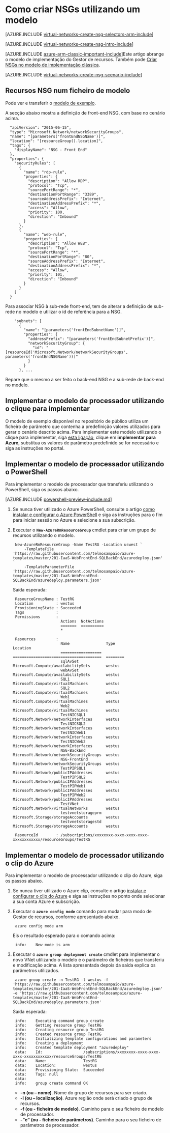<properties
   pageTitle="Como criar NSGs no modo de processador utilizando um modelo de | Microsoft Azure"
   description="Saiba como criar e implementar NSGs no braço através de um modelo"
   services="virtual-network"
   documentationCenter="na"
   authors="jimdial"
   manager="carmonm"
   editor="tysonn"
   tags="azure-resource-manager"
/>
<tags
   ms.service="virtual-network"
   ms.devlang="na"
   ms.topic="article"
   ms.tgt_pltfrm="na"
   ms.workload="infrastructure-services"
   ms.date="02/02/2016"
   ms.author="jdial" />

# <a name="how-to-create-nsgs-using-a-template"></a>Como criar NSGs utilizando um modelo

[AZURE.INCLUDE [virtual-networks-create-nsg-selectors-arm-include](../../includes/virtual-networks-create-nsg-selectors-arm-include.md)]

[AZURE.INCLUDE [virtual-networks-create-nsg-intro-include](../../includes/virtual-networks-create-nsg-intro-include.md)]

[AZURE.INCLUDE [azure-arm-classic-important-include](../../includes/azure-arm-classic-important-include.md)]Este artigo abrange o modelo de implementação do Gestor de recursos. Também pode [Criar NSGs no modelo de implementação clássica](virtual-networks-create-nsg-classic-ps.md).

[AZURE.INCLUDE [virtual-networks-create-nsg-scenario-include](../../includes/virtual-networks-create-nsg-scenario-include.md)]

## <a name="nsg-resources-in-a-template-file"></a>Recursos NSG num ficheiro de modelo

Pode ver e transferir o [modelo de exemplo](https://raw.githubusercontent.com/telmosampaio/azure-templates/master/201-IaaS-WebFrontEnd-SQLBackEnd/NSGs.json).

A secção abaixo mostra a definição de front-end NSG, com base no cenário acima.

      "apiVersion": "2015-06-15",
      "type": "Microsoft.Network/networkSecurityGroups",
      "name": "[parameters('frontEndNSGName')]",
      "location": "[resourceGroup().location]",
      "tags": {
        "displayName": "NSG - Front End"
      },
      "properties": {
        "securityRules": [
          {
            "name": "rdp-rule",
            "properties": {
              "description": "Allow RDP",
              "protocol": "Tcp",
              "sourcePortRange": "*",
              "destinationPortRange": "3389",
              "sourceAddressPrefix": "Internet",
              "destinationAddressPrefix": "*",
              "access": "Allow",
              "priority": 100,
              "direction": "Inbound"
            }
          },
          {
            "name": "web-rule",
            "properties": {
              "description": "Allow WEB",
              "protocol": "Tcp",
              "sourcePortRange": "*",
              "destinationPortRange": "80",
              "sourceAddressPrefix": "Internet",
              "destinationAddressPrefix": "*",
              "access": "Allow",
              "priority": 101,
              "direction": "Inbound"
            }
          }
        ]
      }

Para associar NSG à sub-rede front-end, tem de alterar a definição de sub-rede no modelo e utilizar o id de referência para a NSG.

        "subnets": [
          {
            "name": "[parameters('frontEndSubnetName')]",
            "properties": {
              "addressPrefix": "[parameters('frontEndSubnetPrefix')]",
              "networkSecurityGroup": {
                "id": "[resourceId('Microsoft.Network/networkSecurityGroups', parameters('frontEndNSGName'))]"
              }
            }
          }, ...

Repare que o mesmo a ser feito o back-end NSG e a sub-rede de back-end no modelo.

## <a name="deploy-the-arm-template-by-using-click-to-deploy"></a>Implementar o modelo de processador utilizando o clique para implementar

O modelo de exemplo disponível no repositório de público utiliza um ficheiro de parâmetro que contenha a predefinição valores utilizados para gerar o cenário descrito acima. Para implementar este modelo utilizando o clique para implementar, siga [esta ligação](http://github.com/telmosampaio/azure-templates/tree/master/201-IaaS-WebFrontEnd-SQLBackEnd-NSG), clique em **implementar para Azure**, substitua os valores de parâmetro predefinido se for necessário e siga as instruções no portal.

## <a name="deploy-the-arm-template-by-using-powershell"></a>Implementar o modelo de processador utilizando o PowerShell

Para implementar o modelo de processador que transferiu utilizando o PowerShell, siga os passos abaixo.

[AZURE.INCLUDE [powershell-preview-include.md](../../includes/powershell-preview-include.md)]

1. Se nunca tiver utilizado o Azure PowerShell, consulte o artigo [como instalar e configurar o Azure PowerShell](../powershell-install-configure.md) e siga as instruções para o fim para iniciar sessão no Azure e selecione a sua subscrição.

3. Executar o **`New-AzureRmResourceGroup`** cmdlet para criar um grupo de recursos utilizando o modelo.

        New-AzureRmResourceGroup -Name TestRG -Location uswest `
            -TemplateFile 'https://raw.githubusercontent.com/telmosampaio/azure-templates/master/201-IaaS-WebFrontEnd-SQLBackEnd/azuredeploy.json' `
            -TemplateParameterFile 'https://raw.githubusercontent.com/telmosampaio/azure-templates/master/201-IaaS-WebFrontEnd-SQLBackEnd/azuredeploy.parameters.json'

    Saída esperada:

        ResourceGroupName : TestRG
        Location          : westus
        ProvisioningState : Succeeded
        Tags              :
        Permissions       :
                            Actions  NotActions
                            =======  ==========
                            *                  

        Resources         :
                            Name                Type                                     Location
                            ==================  =======================================  ========
                            sqlAvSet            Microsoft.Compute/availabilitySets       westus  
                            webAvSet            Microsoft.Compute/availabilitySets       westus  
                            SQL1                Microsoft.Compute/virtualMachines        westus  
                            SQL2                Microsoft.Compute/virtualMachines        westus  
                            Web1                Microsoft.Compute/virtualMachines        westus  
                            Web2                Microsoft.Compute/virtualMachines        westus  
                            TestNICSQL1         Microsoft.Network/networkInterfaces      westus  
                            TestNICSQL2         Microsoft.Network/networkInterfaces      westus  
                            TestNICWeb1         Microsoft.Network/networkInterfaces      westus  
                            TestNICWeb2         Microsoft.Network/networkInterfaces      westus  
                            NSG-BackEnd         Microsoft.Network/networkSecurityGroups  westus  
                            NSG-FrontEnd        Microsoft.Network/networkSecurityGroups  westus  
                            TestPIPSQL1         Microsoft.Network/publicIPAddresses      westus  
                            TestPIPSQL2         Microsoft.Network/publicIPAddresses      westus  
                            TestPIPWeb1         Microsoft.Network/publicIPAddresses      westus  
                            TestPIPWeb2         Microsoft.Network/publicIPAddresses      westus  
                            TestVNet            Microsoft.Network/virtualNetworks        westus  
                            testvnetstorageprm  Microsoft.Storage/storageAccounts        westus  
                            testvnetstoragestd  Microsoft.Storage/storageAccounts        westus  

        ResourceId        : /subscriptions/xxxxxxxx-xxxx-xxxx-xxxx-xxxxxxxxxxxx/resourceGroups/TestRG

## <a name="deploy-the-arm-template-by-using-the-azure-cli"></a>Implementar o modelo de processador utilizando o clip do Azure

Para implementar o modelo de processador utilizando o clip do Azure, siga os passos abaixo.

1. Se nunca tiver utilizado o Azure clip, consulte o artigo [instalar e configurar o clip do Azure](../xplat-cli-install.md) e siga as instruções no ponto onde selecionar a sua conta Azure e subscrição.
2. Executar o **`azure config mode`** comando para mudar para modo de Gestor de recursos, conforme apresentado abaixo.

        azure config mode arm

    Eis o resultado esperado para o comando acima:

        info:    New mode is arm

4. Executar o **`azure group deployment create`** cmdlet para implementar o novo VNet utilizando o modelo e o parâmetro de ficheiros que transferiu e modificação acima. A lista apresentada depois da saída explica os parâmetros utilizados.

        azure group create -n TestRG -l westus -f 'https://raw.githubusercontent.com/telmosampaio/azure-templates/master/201-IaaS-WebFrontEnd-SQLBackEnd/azuredeploy.json' -e 'https://raw.githubusercontent.com/telmosampaio/azure-templates/master/201-IaaS-WebFrontEnd-SQLBackEnd/azuredeploy.parameters.json'

    Saída esperada:

        info:    Executing command group create
        info:    Getting resource group TestRG
        info:    Creating resource group TestRG
        info:    Created resource group TestRG
        info:    Initializing template configurations and parameters
        info:    Creating a deployment
        info:    Created template deployment "azuredeploy"
        data:    Id:                  /subscriptions/xxxxxxxx-xxxx-xxxx-xxxx-xxxxxxxxxxxx/resourceGroups/TestRG
        data:    Name:                TestRG
        data:    Location:            westus
        data:    Provisioning State:  Succeeded
        data:    Tags: null
        data:    
        info:    group create command OK

    - **-n (ou – nome)**. Nome do grupo de recursos para ser criado.
    - **-l (ou – localização)**. Azure região onde será criado o grupo de recursos.
    - **-f (ou - ficheiro de modelo)**. Caminho para o seu ficheiro de modelo de processador.
    - **-"e" (ou - ficheiro de parâmetros)**. Caminho para o seu ficheiro de parâmetros de processador.
